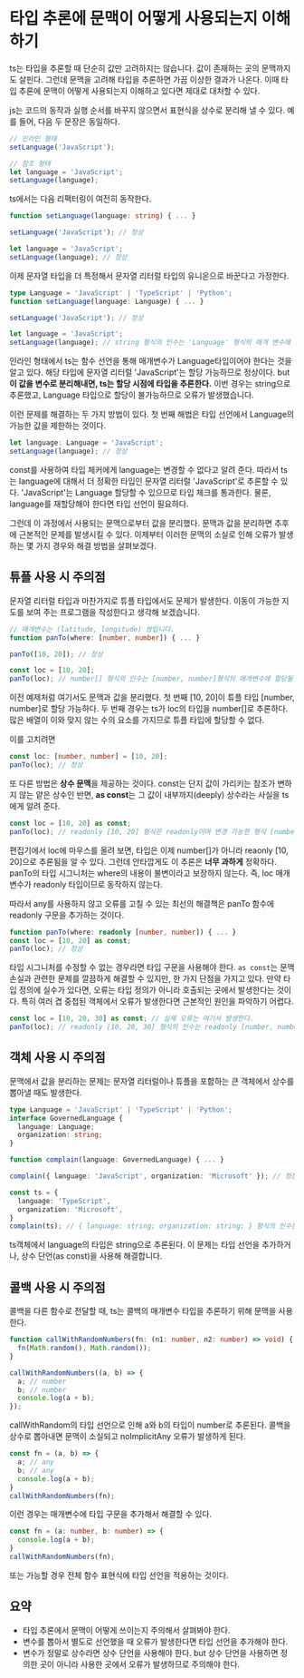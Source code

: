 # 타입 추론에 문맥이 어떻게 사용되는지 이해하기
ts는 타입을 추론할 때 단순히 값만 고려하지는 않습니다. 값이 존재하는 곳의 문맥까지도 살핀다. 그런데 문맥을 고려해 타입을 추론하면 가끔 이상한 결과가 나온다. 이때 타입 추론에 문맥이 어떻게 사용되는지 이해하고 있다면 제대로 대처할 수 있다.

js는 코드의 동작과 실행 순서를 바꾸지 않으면서 표현식을 상수로 분리해 낼 수 있다. 예를 들어, 다음 두 문장은 동일하다.

```js
// 인라인 형태
setLanguage('JavaScript');

// 참조 형태
let language = 'JavaScript';
setLanguage(language);
```

ts에서는 다음 리팩터링이 여전히 동작한다.
```ts
function setLanguage(language: string) { ... }

setLanguage('JavaScript'); // 정상

let language = 'JavaScript';
setLanguage(language); // 정상
```

이제 문자열 타입을 더 특정해서 문자열 리터럴 타입의 유니온으로 바꾼다고 가정한다.

```ts
type Language = 'JavaScript' | 'TypeScript' | 'Python';
function setLanguage(language: Language) { ... }

setLanguage('JavaScript'); // 정상

let language = 'JavaScript';
setLanguage(language); // string 형식의 인수는 'Language' 형식의 매개 변수에 할당될 수 없습니다.
```

인라인 형태에서 ts는 함수 선언을 통해 매개변수가 Language타입이어야 한다는 것을 알고 있다. 해당 타입에 문자열 리터럴 'JavaScript'는 할당 가능하므로 정상이다. but **이 값을 변수로 분리해내면, ts는 할당 시점에 타입을 추론한다.** 이번 경우는 string으로 추론했고, Language 타입으로 할당이 불가능하므로 오류가 발생했습니다.

이런 문제를 해결하는 두 가지 방법이 있다. 첫 번째 해법은 타입 선언에서 Language의 가능한 값을 제한하는 것이다.

```ts
let language: Language = 'JavaScript';
setLanguage(language); // 정상
```

const를 사용하여 타입 체커에게 language는 변경할 수 없다고 알려 준다. 따라서 ts는 language에 대해서 더 정확한 타입인 문자열 리터럴 'JavaScript'로 추론할 수 있다. 'JavaScript'는 Language 할당할 수 있으므로 타입 체크를 통과한다. 물론, language를 재할당해야 한다면 타입 선언이 필요하다.

그런데 이 과정에서 사용되는 문맥으로부터 값을 분리했다. 문맥과 값을 분리하면 추후에 근본적인 문제를 발생시킬 수 있다. 이제부터 이러한 문맥의 소실로 인해 오류가 발생하는 몇 가지 경우와 해결 방법을 살펴보겠다.

## 튜플 사용 시 주의점
문자열 리터럴 타입과 마찬가지로 튜플 타입에서도 문제가 발생한다. 이동이 가능한 지도를 보여 주는 프로그램을 작성한다고 생각해 보겠습니다.

```ts
// 매개변수는 (latitude, longitude) 쌍입니다.
function panTo(where: [number, number]) { ... }

panTo([10, 20]); // 정상

const loc = [10, 20];
panTo(loc); // number[] 형식의 인수는 [number, number]형식의 매개변수에 할당될 수 없다.
```

이전 예제처럼 여기서도 문맥과 값을 분리했다. 첫 번째 [10, 20]이 튜플 타입 [number, number]로 할당 가능하다. 두 번째 경우는 ts가 loc의 타입을 number[]로 추론하다. 많은 배열이 이와 맞지 않는 수의 요소를 가지므로 튜플 타입에 할당할 수 없다.

이를 고치려면
```ts
const loc: [number, number] = [10, 20];
panTo(loc); // 정상
```

또 다른 방법은 **상수 문맥**을 제공하는 것이다. const는 단지 값이 가리키는 참조가 변하지 않는 얕은 상수인 반면, **as const**는 그 값이 내부까지(deeply) 상수라는 사실을 ts에게 알려 준다.

```ts
const loc = [10, 20] as const;
panTo(loc); // readonly [10, 20] 형식은 readonly이며 변경 가능한 형식 [number, number]에 할당할 수 없다.
```

편집기에서 loc에 마우스를 올려 보면, 타입은 이제 number[]가 아니라 reaonly [10, 20]으로 추론됨을 알 수 있다. 그런데 안타깝게도 이 추론은 **너무 과하게** 정확하다. panTo의 타입 시그니처는 where의 내용이 불변이라고 보장하지 않는다. 즉, loc 매개변수가 readonly 타입이므로 동작하지 않는다.

따라서 any를 사용하지 않고 오류를 고칠 수 있는 최선의 해결책은 panTo 함수에 readonly 구문을 추가하는 것이다.

```ts
function panTo(where: readonly [number, number]) { ... }
const loc = [10, 20] as const;
panTo(loc); // 정상
```

타입 시그니처를 수정할 수 없는 경우라면 타입 구문을 사용해야 한다. `as const`는 문맥 손실과 관련한 문제를 깔끔하게 해결할 수 있지만, 한 가지 단점을 가지고 있다. 만약 타입 정의에 실수가 있다면, 오류는 타입 정의가 아니라 호출되는 곳에서 발생한다는 것이다. 특히 여러 겹 중첩된 객체에서 오류가 발생한다면 근본적인 원인을 파악하기 어렵다.

```ts
const loc = [10, 20, 30] as const; // 실제 오류는 여기서 발생한다.
panTo(loc); // readonly [10, 20, 30] 형식의 인수는 readonly [number, number] 형식의 매개변수에 할당될 수 없다. length 속성의 형식이 호환되지 않는다. 3형식은 2형식에 할당할 수 없다.
```

## 객체 사용 시 주의점
문맥에서 값을 분리하는 문제는 문자열 리터럴이나 튜플을 포함하는 큰 객체에서 상수를 뽑아낼 때도 발생한다.
```ts
type Language = 'JavaScript' | 'TypeScript' | 'Python';
interface GovernedLanguage {
  language: Language;
  organization: string;
}

function complain(language: GovernedLanguage) { ... }

complain({ language: 'JavaScript', organization: 'Microsoft' }); // 정상

const ts = {
  language: 'TypeScript',
  organization: 'Microsoft',
}
complain(ts); // { language: string; organization: string; } 형식의 인수는 GovernedLanguage 형식의 매개변수에 할당될 수 없다. language 속성의 형식이 호환되지 않는다. string 형식은 Language 형식에 할당할 수 없다.
```

ts객체에서 language의 타입은 string으로 추론된다. 이 문제는 타입 선언을 추가하거나, 상수 단언(as const)을 사용해 해결합니다.

## 콜백 사용 시 주의점
콜백을 다른 함수로 전달할 때, ts는 콜백의 매개변수 타입을 추론하기 위해 문맥을 사용한다.
```ts
function callWithRandomNumbers(fn: (n1: number, n2: number) => void) {
  fn(Math.random(), Math.random());
}

callWithRandomNumbers((a, b) => {
  a; // number
  b; // number
  console.log(a + b);
});
```

callWithRandom의 타입 선언으로 인해 a와 b의 타입이 number로 추론된다. 콜백을 상수로 뽑아내면 문맥이 소실되고 noImplicitAny 오류가 발생하게 된다.

```ts
const fn = (a, b) => {
  a; // any
  b; // any
  console.log(a + b);
}
callWithRandomNumbers(fn);
```
이런 경우는 매개변수에 타입 구문을 추가해서 해결할 수 있다.

```ts
const fn = (a: number, b: number) => {
  console.log(a + b);
}
callWithRandomNumbers(fn);
```

또는 가능할 경우 전체 함수 표현식에 타입 선언을 적용하는 것이다.

## 요약
- 타입 추론에서 문맥이 어떻게 쓰이는지 주의해서 살펴봐야 한다.
- 변수를 뽑아서 별도로 선언했을 때 오류가 발생한다면 타입 선언을 추가해야 한다.
- 변수가 정말로 상수라면 상수 단언을 사용해야 한다. but 상수 단언을 사용하면 정의한 곳이 아니라 사용한 곳에서 오류가 발생하므로 주의해야 한다.
